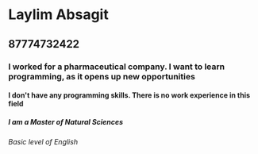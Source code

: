 # Laylim Absagit
## 87774732422
### I worked for a pharmaceutical company. I want to learn programming, as it opens up new opportunities
#### I don't have any programming skills. There is no work experience in this field
##### I am a Master of Natural Sciences
###### Basic level of English
